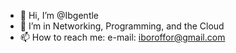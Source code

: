- 👋 Hi, I’m @Ibgentle
- 👀 I’m in Networking, Programming, and the Cloud
- 📫 How to reach me: e-mail: iboroffor@gmail.com

<!---
Ibgentle/Ibgentle is a ✨ special ✨ repository because its `README.md` (this file) appears on your GitHub profile.
You can click the Preview link to take a look at your changes.
--->
